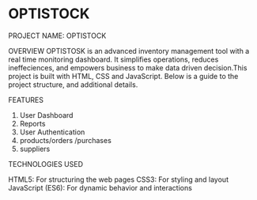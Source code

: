 # OPTISTOCK

PROJECT NAME: OPTISTOCK

OVERVIEW
OPTISTOSK is an advanced inventory management tool with a real time monitoring dashboard. It simplifies operations, reduces ineffeciences, and empowers business to make data driven decision.This project is built with HTML, CSS and JavaScript.
Below is a guide to the project structure, and additional details.

FEATURES

1. User Dashboard
2. Reports
3. User Authentication
4. products/orders /purchases
5. suppliers

TECHNOLOGIES USED

HTML5: For structuring the web pages
CSS3: For styling and layout
JavaScript (ES6): For dynamic behavior and interactions
